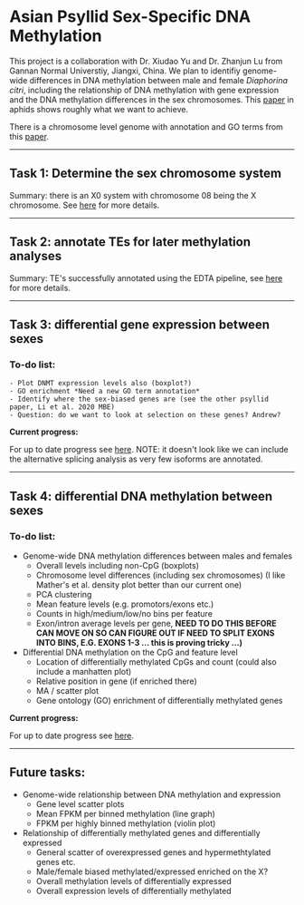 # Asian Psyllid Sex-Specific DNA Methylation

This project is a collaboration with Dr. Xiudao Yu and Dr. Zhanjun Lu from Gannan Normal Universtiy, Jiangxi, China. We plan to identifiy genome-wide differences in DNA methylation between male and female *Diaphorina citri*, including the relationship of DNA methylation with gene expression and the DNA methylation differences in the sex chromosomes. This [paper](https://doi.org/10.1111/mec.15216) in aphids shows roughly what we want to achieve.

There is a chromosome level genome with annotation and GO terms from this [paper](https://www.biorxiv.org/content/10.1101/869685v1).

---

## Task 1: Determine the sex chromosome system
Summary: there is an X0 system with chromosome 08 being the X chromosome. See [here](./Identification_Sex_Chromosomes/identification_sex_chromosomes.md) for more details.

---

## Task 2: annotate TEs for later methylation analyses
Summary: TE's successfully annotated using the EDTA pipeline, see [here](./TE_annotation/TE_annotation.md) for more details.

---

## Task 3: differential gene expression between sexes

### To-do list:
    - Plot DNMT expression levels also (boxplot?)
    - GO enrichment *Need a new GO term annotation*
    - Identify where the sex-biased genes are (see the other psyllid paper, Li et al. 2020 MBE)
    - Question: do we want to look at selection on these genes? Andrew?


**Current progress:**

For up to date progress see [here](./Differential_expression/Differential_expression.md). NOTE: it doesn't look like we can include the alternative splicing analysis as very few isoforms are annotated.

---

## Task 4: differential DNA methylation between sexes

### To-do list: 
- Genome-wide DNA methylation differences between males and females
    - Overall levels including non-CpG (boxplots)
    - Chromosome level differences (including sex chromosomes) (I like Mather's et al. density plot better than our current one)
    - PCA clustering
    - Mean feature levels (e.g. promotors/exons etc.)
    - Counts in high/medium/low/no bins per feature
    - Exon/intron average levels per gene, **NEED TO DO THIS BEFORE CAN MOVE ON SO CAN FIGURE OUT IF NEED TO SPLIT EXONS INTO BINS, E.G. EXONS 1-3 ... this is proving tricky ...)**
- Differential DNA methylation on the CpG and feature level
    - Location of differentially methylated CpGs and count (could also include a manhatten plot)
    - Relative position in gene (if enriched there)
    - MA / scatter plot 
    - Gene ontology (GO) enrichment of differentially methylated genes 

**Current progress:**

For up to date progress see [here](./Differential_methylation/Differential_methylation.md).

---

## Future tasks:

- Genome-wide relationship between DNA methylation and expression
    - Gene level scatter plots
    - Mean FPKM per binned methylation (line graph)
    - FPKM per highly binned methylation (violin plot)
- Relationship of differentially methylated genes and differentially expressed
    - General scatter of overexpressed genes and hypermethtylated genes etc.
    - Male/female biased methylated/expressed enriched on the X?
    - Overall methylation levels of differentially expressed
    - Overall expression levels of differentially methylated